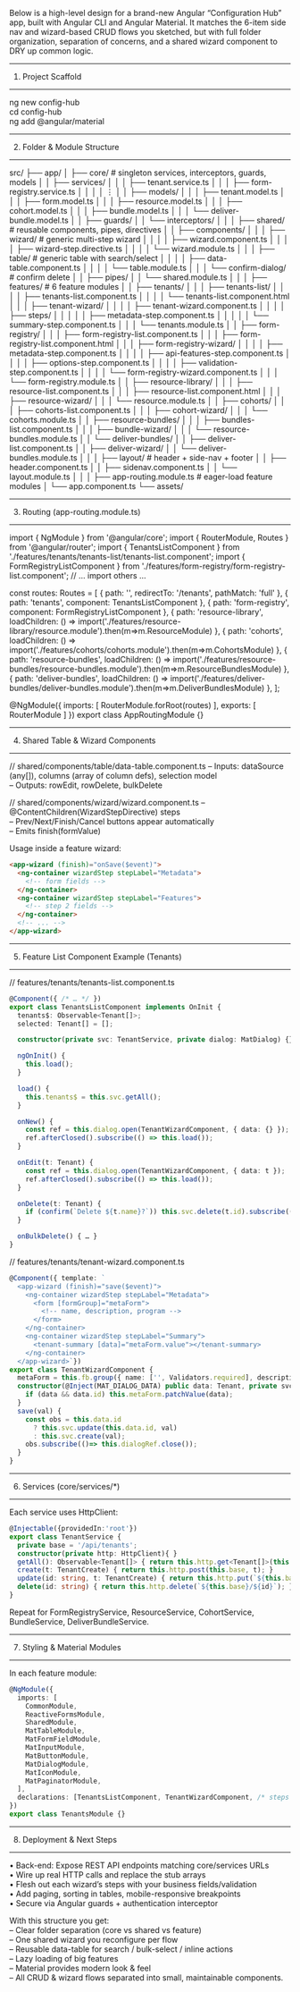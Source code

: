 Below is a high-level design for a brand-new Angular “Configuration Hub” app, built with Angular CLI and Angular Material. It matches the 6-item side nav and wizard-based CRUD flows you sketched, but with full folder organization, separation of concerns, and a shared wizard component to DRY up common logic.

----------------------------------------------------------------------------
1) Project Scaffold  
----------------------------------------------------------------------------
ng new config-hub  
cd config-hub  
ng add @angular/material  

----------------------------------------------------------------------------
2) Folder & Module Structure  
----------------------------------------------------------------------------
src/
 ├── app/
 │    ├── core/                      # singleton services, interceptors, guards, models
 │    │    ├── services/
 │    │    │    ├── tenant.service.ts
 │    │    │    ├── form-registry.service.ts
 │    │    │    │   ⋮
 │    │    ├── models/
 │    │    │    ├── tenant.model.ts
 │    │    │    ├── form.model.ts
 │    │    │    ├── resource.model.ts
 │    │    │    ├── cohort.model.ts
 │    │    │    ├── bundle.model.ts
 │    │    │    └── deliver-bundle.model.ts
 │    │    ├── guards/
 │    │    └── interceptors/
 │    │
 │    ├── shared/                    # reusable components, pipes, directives
 │    │    ├── components/
 │    │    │    ├── wizard/          # generic multi-step wizard
 │    │    │    │    ├── wizard.component.ts
 │    │    │    │    ├── wizard-step.directive.ts
 │    │    │    │    └── wizard.module.ts
 │    │    │    ├── table/           # generic table with search/select
 │    │    │    │    ├── data-table.component.ts
 │    │    │    │    └── table.module.ts
 │    │    │    └── confirm-dialog/  # confirm delete
 │    │    ├── pipes/
 │    │    └── shared.module.ts
 │    │
 │    ├── features/                  # 6 feature modules
 │    │    ├── tenants/
 │    │    │    ├── tenants-list/
 │    │    │    │    ├── tenants-list.component.ts
 │    │    │    │    └── tenants-list.component.html
 │    │    │    ├── tenant-wizard/
 │    │    │    │    ├── tenant-wizard.component.ts
 │    │    │    │    ├── steps/
 │    │    │    │    │    ├── metadata-step.component.ts
 │    │    │    │    │    └── summary-step.component.ts
 │    │    │    └── tenants.module.ts
 │    │    ├── form-registry/
 │    │    │    ├── form-registry-list.component.ts
 │    │    │    ├── form-registry-list.component.html
 │    │    │    ├── form-registry-wizard/
 │    │    │    │    ├── metadata-step.component.ts
 │    │    │    │    ├── api-features-step.component.ts
 │    │    │    │    ├── options-step.component.ts
 │    │    │    │    ├── validation-step.component.ts
 │    │    │    │    └── form-registry-wizard.component.ts
 │    │    │    └── form-registry.module.ts
 │    │    ├── resource-library/
 │    │    │    ├── resource-list.component.ts
 │    │    │    ├── resource-list.component.html
 │    │    │    ├── resource-wizard/
 │    │    │    └── resource.module.ts
 │    │    ├── cohorts/
 │    │    │    ├── cohorts-list.component.ts
 │    │    │    ├── cohort-wizard/
 │    │    │    └── cohorts.module.ts
 │    │    ├── resource-bundles/
 │    │    │    ├── bundles-list.component.ts
 │    │    │    ├── bundle-wizard/
 │    │    │    └── resource-bundles.module.ts
 │    │    └── deliver-bundles/
 │    │         ├── deliver-list.component.ts
 │    │         ├── deliver-wizard/
 │    │         └── deliver-bundles.module.ts
 │    │
 │    ├── layout/                    # header + side-nav + footer
 │    │    ├── header.component.ts
 │    │    ├── sidenav.component.ts
 │    │    └── layout.module.ts
 │    │
 │    ├── app-routing.module.ts      # eager-load feature modules
 │    └── app.component.ts
 └── assets/
 
----------------------------------------------------------------------------
3) Routing (app-routing.module.ts)  
----------------------------------------------------------------------------
import { NgModule } from '@angular/core';
import { RouterModule, Routes } from '@angular/router';
import { TenantsListComponent } from './features/tenants/tenants-list/tenants-list.component';
import { FormRegistryListComponent } from './features/form-registry/form-registry-list.component';
// … import others …

const routes: Routes = [
  { path: '', redirectTo: '/tenants', pathMatch: 'full' },
  { path: 'tenants', component: TenantsListComponent },
  { path: 'form-registry', component: FormRegistryListComponent },
  { path: 'resource-library', loadChildren: () => import('./features/resource-library/resource.module').then(m=>m.ResourceModule) },
  { path: 'cohorts', loadChildren: () => import('./features/cohorts/cohorts.module').then(m=>m.CohortsModule) },
  { path: 'resource-bundles', loadChildren: () => import('./features/resource-bundles/resource-bundles.module').then(m=>m.ResourceBundlesModule) },
  { path: 'deliver-bundles', loadChildren: () => import('./features/deliver-bundles/deliver-bundles.module').then(m=>m.DeliverBundlesModule) },
];

@NgModule({
  imports: [ RouterModule.forRoot(routes) ],
  exports: [ RouterModule ]
})
export class AppRoutingModule {}

----------------------------------------------------------------------------
4) Shared Table & Wizard Components  
----------------------------------------------------------------------------
// shared/components/table/data-table.component.ts
– Inputs: dataSource (any[]), columns (array of column defs), selection model  
– Outputs: rowEdit, rowDelete, bulkDelete  

// shared/components/wizard/wizard.component.ts
– @ContentChildren(WizardStepDirective) steps  
– Prev/Next/Finish/Cancel buttons appear automatically  
– Emits finish(formValue)  

Usage inside a feature wizard:  
```html
<app-wizard (finish)="onSave($event)">
  <ng-container wizardStep stepLabel="Metadata">
    <!-- form fields -->
  </ng-container>
  <ng-container wizardStep stepLabel="Features">
    <!-- step 2 fields -->
  </ng-container>
  <!-- ... -->
</app-wizard>
```

----------------------------------------------------------------------------
5) Feature List Component Example (Tenants)  
----------------------------------------------------------------------------
// features/tenants/tenants-list.component.ts
```ts
@Component({ /* … */ })
export class TenantsListComponent implements OnInit {
  tenants$: Observable<Tenant[]>;
  selected: Tenant[] = [];

  constructor(private svc: TenantService, private dialog: MatDialog) {}

  ngOnInit() {
    this.load();
  }

  load() {
    this.tenants$ = this.svc.getAll();
  }

  onNew() {
    const ref = this.dialog.open(TenantWizardComponent, { data: {} });
    ref.afterClosed().subscribe(() => this.load());
  }

  onEdit(t: Tenant) {
    const ref = this.dialog.open(TenantWizardComponent, { data: t });
    ref.afterClosed().subscribe(() => this.load());
  }

  onDelete(t: Tenant) {
    if (confirm(`Delete ${t.name}?`)) this.svc.delete(t.id).subscribe(()=>this.load());
  }

  onBulkDelete() { … }
}
```

// features/tenants/tenant-wizard.component.ts
```ts
@Component({ template: `  
  <app-wizard (finish)="save($event)">
    <ng-container wizardStep stepLabel="Metadata">
      <form [formGroup]="metaForm">
        <!-- name, description, program -->
      </form>
    </ng-container>
    <ng-container wizardStep stepLabel="Summary">
      <tenant-summary [data]="metaForm.value"></tenant-summary>
    </ng-container>
  </app-wizard>`})
export class TenantWizardComponent {
  metaForm = this.fb.group({ name: ['', Validators.required], description: ['', Validators.required], program: [''] });
  constructor(@Inject(MAT_DIALOG_DATA) public data: Tenant, private svc: TenantService, private fb: FormBuilder, private dialogRef: MatDialogRef<any>) {
    if (data && data.id) this.metaForm.patchValue(data);
  }
  save(val) {
    const obs = this.data.id
      ? this.svc.update(this.data.id, val)
      : this.svc.create(val);
    obs.subscribe(()=> this.dialogRef.close());
  }
}
```

----------------------------------------------------------------------------
6) Services (core/services/*)  
----------------------------------------------------------------------------
Each service uses HttpClient:
```ts
@Injectable({providedIn:'root'})
export class TenantService {
  private base = '/api/tenants';
  constructor(private http: HttpClient){ }
  getAll(): Observable<Tenant[]> { return this.http.get<Tenant[]>(this.base); }
  create(t: TenantCreate) { return this.http.post(this.base, t); }
  update(id: string, t: TenantCreate) { return this.http.put(`${this.base}/${id}`, t); }
  delete(id: string) { return this.http.delete(`${this.base}/${id}`); }
}
```
Repeat for FormRegistryService, ResourceService, CohortService, BundleService, DeliverBundleService.

----------------------------------------------------------------------------
7) Styling & Material Modules  
----------------------------------------------------------------------------
In each feature module:
```ts
@NgModule({
  imports: [
    CommonModule,
    ReactiveFormsModule,
    SharedModule,
    MatTableModule,
    MatFormFieldModule,
    MatInputModule,
    MatButtonModule,
    MatDialogModule,
    MatIconModule,
    MatPaginatorModule,
  ],
  declarations: [TenantsListComponent, TenantWizardComponent, /* steps */],
})
export class TenantsModule {}
```

----------------------------------------------------------------------------
8) Deployment & Next Steps  
----------------------------------------------------------------------------
• Back-end: Expose REST API endpoints matching core/services URLs  
• Wire up real HTTP calls and replace the stub arrays  
• Flesh out each wizard’s steps with your business fields/validation  
• Add paging, sorting in tables, mobile-responsive breakpoints  
• Secure via Angular guards + authentication interceptor  

With this structure you get:  
– Clear folder separation (core vs shared vs feature)  
– One shared wizard you reconfigure per flow  
– Reusable data-table for search / bulk-select / inline actions  
– Lazy loading of big features  
– Material provides modern look & feel  
– All CRUD & wizard flows separated into small, maintainable components.